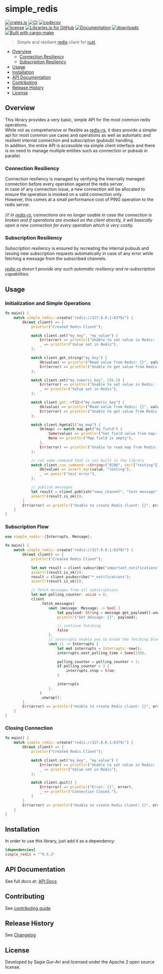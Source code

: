 # simple_redis

[![crates.io](https://img.shields.io/crates/v/simple_redis.svg)](https://crates.io/crates/simple_redis) [![CI](https://github.com/sagiegurari/simple_redis/workflows/CI/badge.svg?branch=master)](https://github.com/sagiegurari/simple_redis/actions) [![codecov](https://codecov.io/gh/sagiegurari/simple_redis/branch/master/graph/badge.svg)](https://codecov.io/gh/sagiegurari/simple_redis)<br>
[![license](https://img.shields.io/crates/l/simple_redis.svg)](https://github.com/sagiegurari/simple_redis/blob/master/LICENSE) [![Libraries.io for GitHub](https://img.shields.io/librariesio/github/sagiegurari/simple_redis.svg)](https://libraries.io/cargo/simple_redis) [![Documentation](https://docs.rs/simple_redis/badge.svg)](https://docs.rs/crate/simple_redis/) [![downloads](https://img.shields.io/crates/d/simple_redis.svg)](https://crates.io/crates/simple_redis)<br>
[![Built with cargo-make](https://sagiegurari.github.io/cargo-make/assets/badges/cargo-make.svg)](https://sagiegurari.github.io/cargo-make)

> Simple and resilient [redis](https://redis.io/) client for [rust](https://www.rust-lang.org/).

* [Overview](#overview)
    * [Connection Resiliency](#overview-connection)
    * [Subscription Resiliency](#overview-subscription)
* [Usage](#usage)
* [Installation](#installation)
* [API Documentation](https://sagiegurari.github.io/simple_redis/)
* [Contributing](.github/CONTRIBUTING.md)
* [Release History](CHANGELOG.md)
* [License](#license)

<a name="overview"></a>
## Overview
This library provides a very basic, simple API for the most common redis operations.<br>
While not as comprehensive or flexible as [redis-rs](https://crates.io/crates/redis),
it does provide a simpler api for most common use cases and operations as well as automatic and resilient internal connection
and subscription (pubsub) handling.<br>
In addition, the entire API is accessible via simple client interface and there is no need to manage multiple entities such as connection or pubsub in parallel.<br>

<a name="overview-connection"></a>
### Connection Resiliency
Connection resiliency is managed by verifying the internally managed connection before every operation against the redis server.<br>
In case of any connection issue, a new connection will be allocated to ensure the operation is invoked on a valid
connection only.<br>
However, this comes at a small performance cost of PING operation to the redis server.<br>
<br>
//!
*In [redis-rs](https://crates.io/crates/redis), connections are no longer usable in case the connection is broken and if operations are invoked
on the client directly, it will basically open a new connection for every operation which is very costly.*

<a name="overview-subscription"></a>
### Subscription Resiliency
Subscription resiliency is ensured by recreating the internal pubsub and issuing new subscription requests
automatically in case of any error while fetching a message from the subscribed channels.<br>
<br>
*[redis-rs](https://crates.io/crates/redis) doesn't provide any such automatic resiliency and re-subscription capabilities.*


<a name="usage"></a>
## Usage

### Initialization and Simple Operations

<!--{ "examples/init_and_simple_operations.rs" | lines: 3 | code: rust }-->
```rust
fn main() {
    match simple_redis::create("redis://127.0.0.1:6379/") {
        Ok(mut client) => {
            println!("Created Redis Client");

            match client.set("my_key", "my_value") {
                Err(error) => println!("Unable to set value in Redis: {}", error),
                _ => println!("Value set in Redis"),
            };

            match client.get_string("my_key") {
                Ok(value) => println!("Read value from Redis: {}", value),
                Err(error) => println!("Unable to get value from Redis: {}", error),
            };

            match client.set("my_numeric_key", 255.5) {
                Err(error) => println!("Unable to set value in Redis: {}", error),
                _ => println!("Value set in Redis"),
            };

            match client.get::<f32>("my_numeric_key") {
                Ok(value) => println!("Read value from Redis: {}", value),
                Err(error) => println!("Unable to get value from Redis: {}", error),
            };

            match client.hgetall("my_map") {
                Ok(map) => match map.get("my_field") {
                    Some(value) => println!("Got field value from map: {}", value),
                    None => println!("Map field is empty"),
                },
                Err(error) => println!("Unable to read map from Redis: {}", error),
            };

            // run some command that is not built in the library
            match client.run_command::<String>("ECHO", vec!["testing"]) {
                Ok(value) => assert_eq!(value, "testing"),
                _ => panic!("test error"),
            };

            // publish messages
            let result = client.publish("news_channel", "test message");
            assert!(result.is_ok());
        }
        Err(error) => println!("Unable to create Redis client: {}", error),
    }
}
```
<!--{ end }-->

### Subscription Flow

<!--{ "examples/subscription_flow.rs" | lines: 2 | code: rust }-->
```rust
use simple_redis::{Interrupts, Message};

fn main() {
    match simple_redis::create("redis://127.0.0.1:6379/") {
        Ok(mut client) => {
            println!("Created Redis Client");

            let mut result = client.subscribe("important_notifications");
            assert!(result.is_ok());
            result = client.psubscribe("*_notifications");
            assert!(result.is_ok());

            // fetch messages from all subscriptions
            let mut polling_counter: usize = 0;
            client
                .fetch_messages(
                    &mut |message: Message| -> bool {
                        let payload: String = message.get_payload().unwrap();
                        println!("Got message: {}", payload);

                        // continue fetching
                        false
                    },
                    // interrupts enable you to break the fetching blocking call
                    &mut || -> Interrupts {
                        let mut interrupts = Interrupts::new();
                        interrupts.next_polling_time = Some(150);

                        polling_counter = polling_counter + 1;
                        if polling_counter > 3 {
                            interrupts.stop = true;
                        }

                        interrupts
                    },
                )
                .unwrap();
        }
        Err(error) => println!("Unable to create Redis client: {}", error),
    }
}
```
<!--{ end }-->

### Closing Connection

<!--{ "examples/open_close_connection.rs" | lines: 3 | code: rust }-->
```rust
fn main() {
    match simple_redis::create("redis://127.0.0.1:6379/") {
        Ok(mut client) => {
            println!("Created Redis Client");

            match client.set("my_key", "my_value") {
                Err(error) => println!("Unable to set value in Redis: {}", error),
                _ => println!("Value set in Redis"),
            };

            match client.quit() {
                Err(error) => println!("Error: {}", error),
                _ => println!("Connection Closed."),
            }
        }
        Err(error) => println!("Unable to create Redis client: {}", error),
    }
}
```
<!--{ end }-->

<a name="installation"></a>
## Installation
In order to use this library, just add it as a dependency:

```ini
[dependencies]
simple_redis = "^0.5.3"
```

## API Documentation
See full docs at: [API Docs](https://sagiegurari.github.io/simple_redis/)

## Contributing
See [contributing guide](.github/CONTRIBUTING.md)

<a name="history"></a>
## Release History

See [Changelog](CHANGELOG.md)

<a name="license"></a>
## License
Developed by Sagie Gur-Ari and licensed under the Apache 2 open source license.
